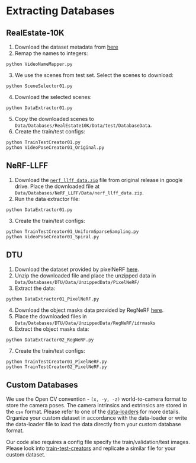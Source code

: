 # Extracting Databases

## RealEstate-10K
1. Download the dataset metadata from [here](https://google.github.io/realestate10k/download.html)
2. Remap the names to integers:
```shell
python VideoNameMapper.py
```
3. We use the scenes from test set. Select the scenes to download:
```shell
python SceneSelector01.py
```
4. Download the selected scenes:
```shell
python DataExtractor01.py
```
5. Copy the downloaded scenes to `Data/Databases/RealEstate10K/Data/test/DatabaseData`.
6. Create the train/test configs: 
```shell
python TrainTestCreator01.py
python VideoPoseCreator01_Original.py
```

## NeRF-LLFF
1. Download the [`nerf_llff_data.zip`](https://drive.google.com/file/d/16VnMcF1KJYxN9QId6TClMsZRahHNMW5g/view?usp=share_link) file from original release in google drive. Place the downloaded file at `Data/Databases/NeRF_LLFF/Data/nerf_llff_data.zip`.
2. Run the data extractor file:
```shell
python DataExtractor01.py
```
3. Create the train/test configs: 
```shell
python TrainTestCreator01_UniformSparseSampling.py
python VideoPoseCreator01_Spiral.py
```

## DTU
1. Download the dataset provided by pixelNeRF [here](https://drive.google.com/file/d/1aTSmJa8Oo2qCc2Ce2kT90MHEA6UTSBKj/view?usp=share_link).
2. Unzip the downloaded file and place the unzipped data in `Data/Databases/DTU/Data/UnzippedData/PixelNeRF/`
3. Extract the data:
```shell
python DataExtractor01_PixelNeRF.py
```
4. Download the object masks data provided by RegNeRF [here](https://drive.google.com/file/d/1Yt5T3LJ9DZDiHbtd9PDFNHqJAd7wt-_E/view?usp=sharing).
5. Place the downloaded files in `Data/Databases/DTU/Data/UnzippedData/RegNeRF/idrmasks`
6. Extract the object masks data:
```shell
python DataExtractor02_RegNeRF.py
```
7. Create the train/test configs: 
```shell
python TrainTestCreator01_PixelNeRF.py
python TrainTestCreator02_PixelNeRF.py
```

## Custom Databases
We use the Open CV convention - `(x, -y, -z)` world-to-camera format to store the camera poses. The camera intrinsics and extrinsics are stored in the `csv` format. Please refer to one of the [data-loaders](../data_loaders/RealEstateDataLoader01.py) for more details. Organize your custom dataset in accordance with the data-loader or write the data-loader file to load the data directly from your custom database format.

Our code also requires a config file specify the train/validation/test images. Please look into [train-test-creators](real_estate_10k/train_test_creators/TrainTestCreator01.py) and replicate a similar file for your custom dataset.
